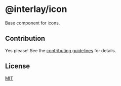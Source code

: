 # @interlay/icon

Base component for icons.

## Contribution

Yes please! See the
[contributing guidelines](https://github.com/interlay/ui/blob/master/CONTRIBUTING.MD)
for details.

## License

[MIT](https://choosealicense.com/licenses/mit/)
